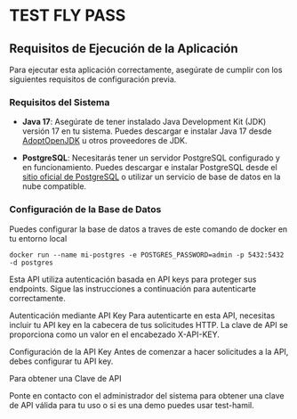 # TEST FLY PASS

## Requisitos de Ejecución de la Aplicación

Para ejecutar esta aplicación correctamente, asegúrate de cumplir con los siguientes requisitos de configuración previa.

### Requisitos del Sistema

- **Java 17**: Asegúrate de tener instalado Java Development Kit (JDK) versión 17 en tu sistema. Puedes descargar e instalar Java 17 desde [AdoptOpenJDK](https://adoptopenjdk.net/) u otros proveedores de JDK.

- **PostgreSQL**: Necesitarás tener un servidor PostgreSQL configurado y en funcionamiento. Puedes descargar e instalar PostgreSQL desde el [sitio oficial de PostgreSQL](https://www.postgresql.org/download/) o utilizar un servicio de base de datos en la nube compatible.

### Configuración de la Base de Datos

Puedes configurar la base de datos a traves de este comando de docker en tu entorno local

```shell
docker run --name mi-postgres -e POSTGRES_PASSWORD=admin -p 5432:5432 -d postgres
```

Esta API utiliza autenticación basada en API keys para proteger sus endpoints. Sigue las instrucciones a continuación para autenticarte correctamente.

Autenticación mediante API Key
Para autenticarte en esta API, necesitas incluir tu API key en la cabecera de tus solicitudes HTTP. La clave de API se proporciona como un valor en el encabezado X-API-KEY.

Configuración de la API Key
Antes de comenzar a hacer solicitudes a la API, debes configurar tu API key.

Para obtener una Clave de API

Ponte en contacto con el administrador del sistema para obtener una clave de API válida para tu uso o si es una demo puedes usar test-hamil.
